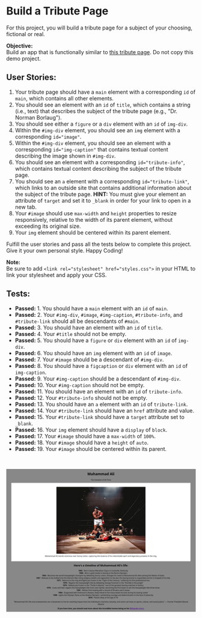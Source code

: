 # Build a Tribute Page

For this project, you will build a tribute page for a subject of your choosing, fictional or real.

**Objective:**  
Build an app that is functionally similar to [this tribute page](https://tribute-page.freecodecamp.rocks). Do not copy this demo project.

## User Stories:

1. Your tribute page should have a `main` element with a corresponding `id` of `main`, which contains all other elements.
2. You should see an element with an `id` of `title`, which contains a string (i.e., text) that describes the subject of the tribute page (e.g., "Dr. Norman Borlaug").
3. You should see either a `figure` or a `div` element with an `id` of `img-div`.
4. Within the `#img-div` element, you should see an `img` element with a corresponding `id="image"`.
5. Within the `#img-div` element, you should see an element with a corresponding `id="img-caption"` that contains textual content describing the image shown in `#img-div`.
6. You should see an element with a corresponding `id="tribute-info"`, which contains textual content describing the subject of the tribute page.
7. You should see an `a` element with a corresponding `id="tribute-link"`, which links to an outside site that contains additional information about the subject of the tribute page. **HINT:** You must give your element an attribute of `target` and set it to `_blank` in order for your link to open in a new tab.
8. Your `#image` should use `max-width` and `height` properties to resize responsively, relative to the width of its parent element, without exceeding its original size.
9. Your `img` element should be centered within its parent element.

Fulfill the user stories and pass all the tests below to complete this project. Give it your own personal style. Happy Coding!

**Note:**  
Be sure to add `<link rel="stylesheet" href="styles.css">` in your HTML to link your stylesheet and apply your CSS.

## Tests:

- **Passed:** 1. You should have a `main` element with an `id` of `main`.
- **Passed:** 2. Your `#img-div`, `#image`, `#img-caption`, `#tribute-info`, and `#tribute-link` should all be descendants of `#main`.
- **Passed:** 3. You should have an element with an `id` of `title`.
- **Passed:** 4. Your `#title` should not be empty.
- **Passed:** 5. You should have a `figure` or `div` element with an `id` of `img-div`.
- **Passed:** 6. You should have an `img` element with an `id` of `image`.
- **Passed:** 7. Your `#image` should be a descendant of `#img-div`.
- **Passed:** 8. You should have a `figcaption` or `div` element with an `id` of `img-caption`.
- **Passed:** 9. Your `#img-caption` should be a descendant of `#img-div`.
- **Passed:** 10. Your `#img-caption` should not be empty.
- **Passed:** 11. You should have an element with an `id` of `tribute-info`.
- **Passed:** 12. Your `#tribute-info` should not be empty.
- **Passed:** 13. You should have an `a` element with an `id` of `tribute-link`.
- **Passed:** 14. Your `#tribute-link` should have an `href` attribute and value.
- **Passed:** 15. Your `#tribute-link` should have a `target` attribute set to `_blank`.
- **Passed:** 16. Your `img` element should have a `display` of `block`.
- **Passed:** 17. Your `#image` should have a `max-width` of `100%`.
- **Passed:** 18. Your `#image` should have a `height` of `auto`.
- **Passed:** 19. Your `#image` should be centered within its parent.

<br>

![alt text](image.png)